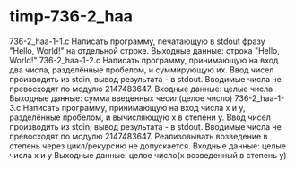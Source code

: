 # timp-736-2_haa

736-2_haa-1-1.c
Написать программу, печатающую в stdout фразу "Hello, World!" на отдельной строке.
Выходные данные: строка "Hello, World!"
736-2_haa-1-2.c
Написать программу, принимающую на вход два числа, разделённые пробелом, и суммирующую их. Ввод чисел производить из stdin, вывод результата - в stdout. Вводимые числа не превосходят по модулю 2147483647.
Входные данные: целые числа
Выходные данные: сумма введенных чесил(целое число)
736-2_haa-1-3.c
Написать программу, принимающую на вход числа x и y, разделённые пробелом, и вычисляющую x в степени y. Ввод чисел производить из stdin, вывод результата - в stdout. Вводимые числа не превосходят по модулю 2147483647. Реализовывать возведение в степень через цикл/рекурсию не допускается.
Входные данные: целые числа x и y
Выходные данные: целое число(x возведенный в степень y)